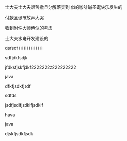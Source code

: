 士大夫士大夫艰苦撒旦分解落实到
似的咖啡碱圣诞快乐发生的

付款圣诞节放声大哭



收到附件大师傅似的考虑



士大夫水电开发建设的

dsfsdf11111111111111



sdfjdkfsdjk

jfdksfjskfjdkf22222222222222222



java

dfkfjsdkfjsdf


sdfds



jsdfjsdlfjsdklfjsdklf

hava

java



djskfjsdkfjsdk